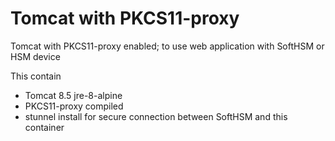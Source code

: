 # Tomcat with PKCS11-proxy

Tomcat with PKCS11-proxy enabled; to use web application with SoftHSM or HSM device

This contain

- Tomcat 8.5 jre-8-alpine
- PKCS11-proxy compiled
- stunnel install for secure connection between SoftHSM and this container
